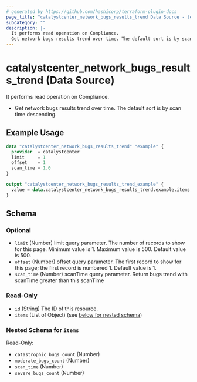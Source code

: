 ```yaml
---
# generated by https://github.com/hashicorp/terraform-plugin-docs
page_title: "catalystcenter_network_bugs_results_trend Data Source - terraform-provider-catalystcenter"
subcategory: ""
description: |-
  It performs read operation on Compliance.
  Get network bugs results trend over time. The default sort is by scan time descending.
---
```


# catalystcenter_network_bugs_results_trend (Data Source)

It performs read operation on Compliance.

- Get network bugs results trend over time. The default sort is by scan time descending.

## Example Usage

```terraform
data "catalystcenter_network_bugs_results_trend" "example" {
  provider  = catalystcenter
  limit     = 1
  offset    = 1
  scan_time = 1.0
}

output "catalystcenter_network_bugs_results_trend_example" {
  value = data.catalystcenter_network_bugs_results_trend.example.items
}
```

<!-- schema generated by tfplugindocs -->
## Schema

### Optional

- `limit` (Number) limit query parameter. The number of records to show for this page. Minimum value is 1. Maximum value is 500. Default value is 500.
- `offset` (Number) offset query parameter. The first record to show for this page; the first record is numbered 1. Default value is 1.
- `scan_time` (Number) scanTime query parameter. Return bugs trend with scanTime greater than this scanTime

### Read-Only

- `id` (String) The ID of this resource.
- `items` (List of Object) (see [below for nested schema](#nestedatt--items))

<a id="nestedatt--items"></a>
### Nested Schema for `items`

Read-Only:

- `catastrophic_bugs_count` (Number)
- `moderate_bugs_count` (Number)
- `scan_time` (Number)
- `severe_bugs_count` (Number)
